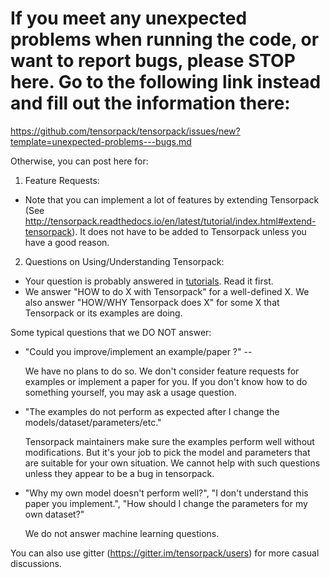 
# If you meet any unexpected problems when running the code, or want to report bugs, please STOP here. Go to the following link instead and fill out the information there:
https://github.com/tensorpack/tensorpack/issues/new?template=unexpected-problems---bugs.md


Otherwise, you can post here for:
1. Feature Requests:
  + Note that you can implement a lot of features by extending Tensorpack
   (See http://tensorpack.readthedocs.io/en/latest/tutorial/index.html#extend-tensorpack).
   It does not have to be added to Tensorpack unless you have a good reason.

2. Questions on Using/Understanding Tensorpack:
  + Your question is probably answered in [tutorials](http://tensorpack.readthedocs.io/en/latest/tutorial/index.html#user-tutorials). Read it first.
  + We answer "HOW to do X with Tensorpack" for a well-defined X.
    We also answer "HOW/WHY Tensorpack does X" for some X that Tensorpack or its examples are doing.

Some typical questions that we DO NOT answer:

+ "Could you improve/implement an example/paper ?" --

  We have no plans to do so. We don't consider feature
  requests for examples or implement a paper for you.
  If you don't know how to do something yourself, you may ask a usage question.
+ "The examples do not perform as expected after I change the models/dataset/parameters/etc."

  Tensorpack maintainers make sure the examples perform well without modifications.
  But it's your job to pick the model and parameters that are suitable for your own situation.
  We cannot help with such questions unless they appear to be a bug in tensorpack.

+ "Why my own model doesn't perform well?", "I don't understand this paper you implement.",
  "How should I change the parameters for my own dataset?"

  We do not answer machine learning questions.


You can also use gitter (https://gitter.im/tensorpack/users) for more casual discussions.
